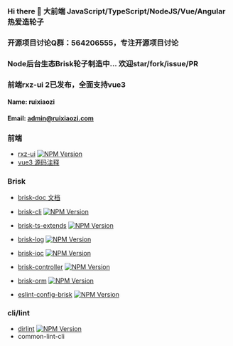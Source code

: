 ### Hi there 👋 大前端 JavaScript/TypeScript/NodeJS/Vue/Angular 热爱造轮子

### 开源项目讨论Q群：564206555，专注开源项目讨论

### Node后台生态Brisk轮子制造中... 欢迎star/fork/issue/PR
### 前端rxz-ui 2已发布，全面支持vue3

#### Name: ruixiaozi
#### Email: admin@ruixiaozi.com

### 前端

+ [rxz-ui](https://github.com/ruixiaozi/rxz-ui) <a href="https://www.npmjs.com/package/rxz-ui"><img src="https://img.shields.io/npm/v/rxz-ui.svg" alt="NPM Version" /></a>
+ [vue3 源码注释](https://github.com/ruixiaozi/vue3.2.37)

### Brisk

+ [brisk-doc 文档](https://github.com/ruixiaozi/brisk-doc)
+ [brisk-cli](https://github.com/ruixiaozi/brisk-cli) <a href="https://www.npmjs.com/package/brisk-cli"><img src="https://img.shields.io/npm/v/brisk-cli.svg" alt="NPM Version" /></a>

+ [brisk-ts-extends](https://github.com/ruixiaozi/brisk-ts-extends) <a href="https://www.npmjs.com/package/brisk-ts-extends"><img src="https://img.shields.io/npm/v/brisk-ts-extends.svg" alt="NPM Version" /></a>
+ [brisk-log](https://github.com/ruixiaozi/brisk-log) <a href="https://www.npmjs.com/package/brisk-log"><img src="https://img.shields.io/npm/v/brisk-log.svg" alt="NPM Version" /></a>

+ [brisk-ioc](https://github.com/ruixiaozi/brisk-ioc) <a href="https://www.npmjs.com/package/brisk-ioc"><img src="https://img.shields.io/npm/v/brisk-ioc.svg" alt="NPM Version" /></a>
+ [brisk-controller](https://github.com/ruixiaozi/brisk-controller) <a href="https://www.npmjs.com/package/brisk-controller"><img src="https://img.shields.io/npm/v/brisk-controller.svg" alt="NPM Version" /></a>
+ [brisk-orm](https://github.com/ruixiaozi/brisk-orm) <a href="https://www.npmjs.com/package/brisk-orm"><img src="https://img.shields.io/npm/v/brisk-orm.svg" alt="NPM Version" /></a>
+ [eslint-config-brisk](https://github.com/ruixiaozi/eslint-config-brisk) <a href="https://www.npmjs.com/package/eslint-config-brisk"><img src="https://img.shields.io/npm/v/eslint-config-brisk.svg" alt="NPM Version" /></a>



### cli/lint

+ [dirlint](https://github.com/ruixiaozi/dirlint) <a href="https://www.npmjs.com/package/dirlint"><img src="https://img.shields.io/npm/v/dirlint.svg" alt="NPM Version" /></a>
+ common-lint-cli

<!--
**ruixiaozi/ruixiaozi** is a ✨ _special_ ✨ repository because its `README.md` (this file) appears on your GitHub profile.

Here are some ideas to get you started:

- 🔭 I’m currently working on ...
- 🌱 I’m currently learning ...
- 👯 I’m looking to collaborate on ...
- 🤔 I’m looking for help with ...
- 💬 Ask me about ...
- 📫 How to reach me: ...
- 😄 Pronouns: ...
- ⚡ Fun fact: ...
-->

